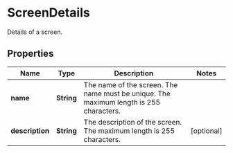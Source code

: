 

# ScreenDetails

Details of a screen.
## Properties

Name | Type | Description | Notes
------------ | ------------- | ------------- | -------------
**name** | **String** | The name of the screen. The name must be unique. The maximum length is 255 characters. | 
**description** | **String** | The description of the screen. The maximum length is 255 characters. |  [optional]



